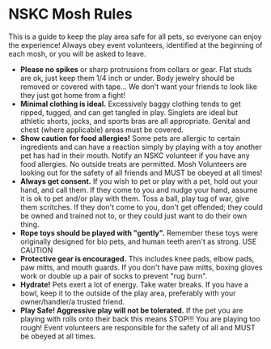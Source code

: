 # NSKC Mosh Rules

This is a guide to keep the play area safe for all pets, so everyone can enjoy the experience! Always obey event volunteers, identified at the beginning of each mosh, or you will be asked to leave. 

- **Please no spikes** or sharp protrusions from collars or gear. Flat studs are ok, just keep them 1/4 inch or under. Body jewelry should be removed or covered with tape... We don't want your friends to look like they just got home from a fight!
- **Minimal clothing is ideal.** Excessively baggy clothing tends to get ripped, tugged, and can get tangled in play. Singlets are ideal but athletic shorts, jocks, and sports bras are all appropriate. Genital and chest (where applicable) areas must be covered.
- **Show caution for food allergies!** Some pets are allergic to certain ingredients and can have a reaction simply by playing with a toy another pet has had in their mouth. Notify an NSKC volunteer if you have any food allergies. No outside treats are permitted. Mosh Volunteers are looking out for the safety of all friends and MUST be obeyed at all times! 
- **Always get consent.** If you wish to pet or play with a pet, hold out your hand, and call them. If they come to you and nudge your hand, assume it is ok to pet and/or play with them. Toss a ball, play tug of war, give them scritches. If they don't come to you, don't get offended; they could be owned and trained not to, or they could just want to do their own thing.
- **Rope toys should be played with "gently".** Remember these toys were originally designed for bio pets, and human teeth aren't as strong. USE CAUTION
- **Protective gear is encouraged.** This includes knee pads, elbow pads, paw mitts, and mouth guards. If you don't have paw mitts, boxing gloves work or double up a pair of socks to prevent "rug burn".
- **Hydrate!** Pets exert a lot of energy. Take water breaks. If you have a bowl, keep it to the outside of the play area, preferably with your owner/handler/a trusted friend.
- **Play Safe! Aggressive play will not be tolerated.** If the pet you are playing with rolls onto their back this means STOP!!! You are playing too rough! Event volunteers are responsible for the safety of all and MUST be obeyed at all times.

